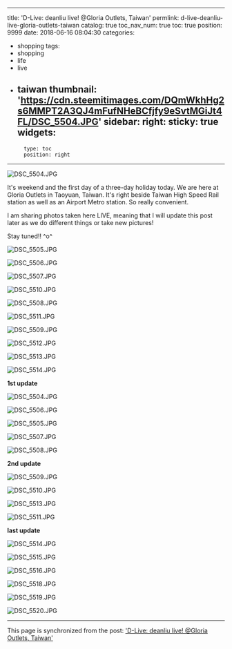 
---
title: 'D-Live: deanliu live! @Gloria Outlets, Taiwan'
permlink: d-live-deanliu-live-gloria-outlets-taiwan
catalog: true
toc_nav_num: true
toc: true
position: 9999
date: 2018-06-16 08:04:30
categories:
- shopping
tags:
- shopping
- life
- live
- taiwan
thumbnail: 'https://cdn.steemitimages.com/DQmWkhHg2s6MMPT2A3QJ4mFufNHeBCfjfy9eSvtMGiJt4FL/DSC_5504.JPG'
sidebar:
    right:
        sticky: true
widgets:
    -
        type: toc
        position: right
---


![DSC_5504.JPG](https://cdn.steemitimages.com/DQmWkhHg2s6MMPT2A3QJ4mFufNHeBCfjfy9eSvtMGiJt4FL/DSC_5504.JPG)

It's weekend and the first day of a three-day holiday today. We are here at Gloria Outlets in Taoyuan, Taiwan. It's right beside Taiwan High Speed Rail station as well as an Airport Metro station. So really convenient.

I am sharing photos taken here LIVE, meaning that I will update this post later as we do different things or take new pictures!

Stay tuned!! ^o^

![DSC_5505.JPG](https://cdn.steemitimages.com/DQmYVDUVvoqX8tfVfYH5pMZWeM6dKe7SiiTgxziLvzVQcj9/DSC_5505.JPG)

![DSC_5506.JPG](https://cdn.steemitimages.com/DQmcrrjqKZg6b5rovmYqhCk5UeFYD6MgK11zzMhKnK74UrC/DSC_5506.JPG)

![DSC_5507.JPG](https://cdn.steemitimages.com/DQmaDpAEvQ3xxAJbpfk5Vv6XetjW2FdQaKsFxMEQoKCnMy8/DSC_5507.JPG)

![DSC_5510.JPG](https://cdn.steemitimages.com/DQmNQAcN8kaM8GmHZrHrqR3nDujaF8AttnYkT59SHbF9HYf/DSC_5510.JPG)

![DSC_5508.JPG](https://cdn.steemitimages.com/DQmNLjZs2mQMkcdwTCNQPgvVA71UB4H64Md5Kg1mXCMQqCa/DSC_5508.JPG)

![DSC_5511.JPG](https://cdn.steemitimages.com/DQmSF5ECxMZNfZByf5K7W4VtEgTNk3CucZD8h7D35gi65Ue/DSC_5511.JPG)

![DSC_5509.JPG](https://cdn.steemitimages.com/DQmZkJTxSWgiH84oaJ4e76MhWu7CDp9RXJWNsj3gaSkot1M/DSC_5509.JPG)

![DSC_5512.JPG](https://cdn.steemitimages.com/DQmby7aqMpMk2csrHaSgXjRAQuVLadjGBfEoJG3w738ejhx/DSC_5512.JPG)

![DSC_5513.JPG](https://cdn.steemitimages.com/DQmUGDfFLYjZhBy7Cw9t6WJZLxMwk4wsmrxo1ytsYJ4hhGu/DSC_5513.JPG)

![DSC_5514.JPG](https://cdn.steemitimages.com/DQmPCed72ymmDp453G8Co6HXoVJt5tVMiomEbP9wzsDXU7L/DSC_5514.JPG)

**1st update**

![DSC_5504.JPG](https://cdn.steemitimages.com/DQmf75Eeh1eYiGuYJ1yX2E165sivEJc8UmhCxA8qjcKLtV3/DSC_5504.JPG)

![DSC_5506.JPG](https://cdn.steemitimages.com/DQmfSAisyW7eJro68vvZoKyh9TZwtcceXwh63fzkFwasu5X/DSC_5506.JPG)

![DSC_5505.JPG](https://cdn.steemitimages.com/DQmRQcHmCyrd5vouHPQuBbjrV3hbzeP8u4MNobeZiZuULYD/DSC_5505.JPG)


![DSC_5507.JPG](https://cdn.steemitimages.com/DQmRNfHudRKTqccuDhpMqedc6aF5QRHSNTuSRBYzqyCfJDB/DSC_5507.JPG)

![DSC_5508.JPG](https://cdn.steemitimages.com/DQmXvBMnZ8oMnmnot1o5thmH7kRjGJEJHCmAYSCjNJDPt7M/DSC_5508.JPG)

**2nd update**

![DSC_5509.JPG](https://cdn.steemitimages.com/DQmZzdbHJAZN367pJwSeNyJA57ffZToMFxD2SQhC5M4eJd5/DSC_5509.JPG)


![DSC_5510.JPG](https://cdn.steemitimages.com/DQmUU6jdSJKxMjHSfEnrT2EweBCcvZeiT7v8utRuSFZPVpb/DSC_5510.JPG)

![DSC_5513.JPG](https://cdn.steemitimages.com/DQmWXpZrcZEx4ixUgkCeYF8KXJm913bbxjxpHReRm92XJQY/DSC_5513.JPG)

![DSC_5511.JPG](https://cdn.steemitimages.com/DQmf8mysCUWRfa3sc6zmxNbkMPUXxcSm9ZmqUdK9dd8G7Mr/DSC_5511.JPG)

**last update**

![DSC_5514.JPG](https://cdn.steemitimages.com/DQmZ7nv4su5kEt7zuKb1aiNjvHSqenxbTFzqyfmJKTddpTq/DSC_5514.JPG)

![DSC_5515.JPG](https://cdn.steemitimages.com/DQmVnd8mzFwiN7KHVxYsqG7zxa6AhsuJsRobwSwEyh2FoP4/DSC_5515.JPG)

![DSC_5516.JPG](https://cdn.steemitimages.com/DQmUTb2C3GFnda5Dms2667AdcR4ikY4mydWU3ghvu6b4C2K/DSC_5516.JPG)

![DSC_5518.JPG](https://cdn.steemitimages.com/DQmW492HuXr2n3JjincqBSzaV1RaMMtFp5hj5xNaE5DE549/DSC_5518.JPG)

![DSC_5519.JPG](https://cdn.steemitimages.com/DQmdVjJmbZ4Tv3wcseNqPA6997pKXYvrruKFVCZCu6sZ1Ua/DSC_5519.JPG)

![DSC_5520.JPG](https://cdn.steemitimages.com/DQmctsKotPCNm2uR3AvWLyqQtJGBJMDa5HuHirRQkqm8N25/DSC_5520.JPG)

- - -

This page is synchronized from the post: ['D-Live: deanliu live! @Gloria Outlets, Taiwan'](https://steemit.com/@deanliu/d-live-deanliu-live-gloria-outlets-taiwan)
